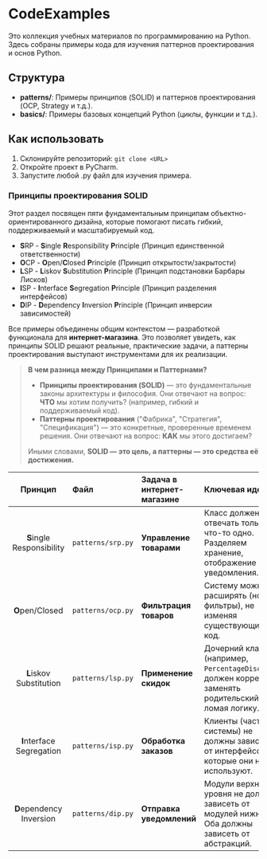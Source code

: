 # CodeExamples

Это коллекция учебных материалов по программированию на Python.
Здесь собраны примеры кода для изучения паттернов проектирования и основ Python.

## Структура
- **patterns/**: Примеры принципов (SOLID) и паттернов проектирования (OCP, Strategy и т.д.).
- **basics/**: Примеры базовых концепций Python (циклы, функции и т.д.).

## Как использовать
1. Склонируйте репозиторий: `git clone <URL>`
2. Откройте проект в PyCharm.
3. Запустите любой .py файл для изучения примера.

### Принципы проектирования SOLID
Этот раздел посвящен пяти фундаментальным принципам объектно-ориентированного дизайна, которые помогают писать гибкий, поддерживаемый и масштабируемый код.

*   **S**RP - **S**ingle **R**esponsibility **P**rinciple (Принцип единственной ответственности)
*   **O**CP - **O**pen/**C**losed **P**rinciple (Принцип открытости/закрытости)
*   **L**SP - **L**iskov **S**ubstitution **P**rinciple (Принцип подстановки Барбары Лисков)
*   **I**SP - **I**nterface **S**egregation **P**rinciple (Принцип разделения интерфейсов)
*   **D**IP - **D**ependency **I**nversion **P**rinciple (Принцип инверсии зависимостей)

Все примеры объединены общим контекстом — разработкой функционала для **интернет-магазина**. Это позволяет увидеть, как принципы SOLID решают реальные, практические задачи, а паттерны проектирования выступают инструментами для их реализации.

> **В чем разница между Принципами и Паттернами?**
>
> *   **Принципы проектирования (SOLID)** — это фундаментальные законы архитектуры и философия. Они отвечают на вопрос: **ЧТО** мы хотим получить? (например, гибкий и поддерживаемый код).
> *   **Паттерны проектирования** ("Фабрика", "Стратегия", "Спецификация") — это конкретные, проверенные временем решения. Они отвечают на вопрос: **КАК** мы этого достигаем?
>
> Иными словами, **SOLID — это цель, а паттерны — это средства её достижения.**



| Принцип | Файл | Задача в интернет-магазине | Ключевая идея |
| :---: | :--- | :--- | :--- |
| **S**ingle Responsibility | `patterns/srp.py` | **Управление товарами** | Класс должен отвечать только за что-то одно. Разделяем хранение, отображение и уведомления. |
| **O**pen/Closed | `patterns/ocp.py` | **Фильтрация товаров** | Систему можно расширять (новые фильтры), не изменяя существующий код. |
| **L**iskov Substitution | `patterns/lsp.py` | **Применение скидок** | Дочерний класс (например, `PercentageDiscount`) должен корректно заменять родительский, не ломая логику. |
| **I**nterface Segregation | `patterns/isp.py` | **Обработка заказов** | Клиенты (части системы) не должны зависеть от интерфейсов, которые они не используют. |
| **D**ependency Inversion | `patterns/dip.py` | **Отправка уведомлений** | Модули верхнего уровня не должны зависеть от модулей нижнего. Оба должны зависеть от абстракций. |

